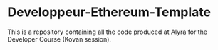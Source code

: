 # Developpeur-Ethereum-Template

This is a repository containing all the code produced at Alyra for the Developer Course (Kovan session).
